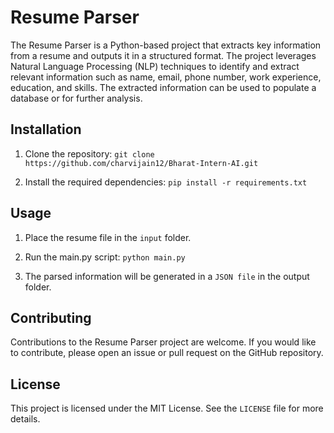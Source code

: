 # Resume Parser
The Resume Parser is a Python-based project that extracts key information from a resume and outputs it in a structured format. The project leverages Natural Language Processing (NLP) techniques to identify and extract relevant information such as name, email, phone number, work experience, education, and skills. The extracted information can be used to populate a database or for further analysis.

## Installation
1. Clone the repository: `git clone https://github.com/charvijain12/Bharat-Intern-AI.git`

2. Install the required dependencies: `pip install -r requirements.txt`

## Usage
1. Place the resume file in the `input` folder.

2. Run the main.py script: `python main.py`

3. The parsed information will be generated in a `JSON file` in the output folder.

## Contributing
Contributions to the Resume Parser project are welcome. If you would like to contribute, please open an issue or pull request on the GitHub repository.

## License
This project is licensed under the MIT License. See the `LICENSE` file for more details.
